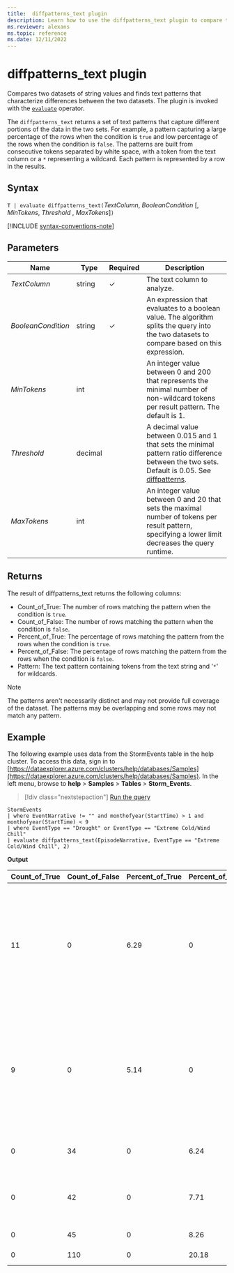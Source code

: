 ```yaml
---
title:  diffpatterns_text plugin
description: Learn how to use the diffpatterns_text plugin to compare two string value datasets to find the differences between the two datasets. 
ms.reviewer: alexans
ms.topic: reference
ms.date: 12/11/2022
---
```

# diffpatterns_text plugin

Compares two datasets of string values and finds text patterns that characterize differences between the two datasets. The plugin is invoked with the [`evaluate`](evaluateoperator.md) operator.

The `diffpatterns_text` returns a set of text patterns that capture different portions of the data in the two sets. For example, a pattern capturing a large percentage of the rows when the condition is `true` and low percentage of the rows when the condition is `false`. The patterns are built from consecutive tokens separated by white space, with a token from the text column or a `*` representing a wildcard. Each pattern is represented by a row in the results.

## Syntax

`T | evaluate diffpatterns_text(`*TextColumn*, *BooleanCondition* [, *MinTokens*, *Threshold* , *MaxTokens*]`)`

[!INCLUDE [syntax-conventions-note](../../includes/syntax-conventions-note.md)]

## Parameters

| Name | Type | Required | Description |
|--|--|--|--|
| *TextColumn* | string | &check; | The text column to analyze. |
| *BooleanCondition* | string | &check; | An expression that evaluates to a boolean value. The algorithm splits the query into the two datasets to compare based on this expression.|
| *MinTokens* | int | | An integer value between 0 and 200 that represents the minimal number of non-wildcard tokens per result pattern. The default is 1. |
| *Threshold* | decimal | | A decimal value between 0.015 and 1 that sets the minimal pattern ratio difference between the two sets. Default is 0.05. See [diffpatterns](diffpatternsplugin.md).|
| *MaxTokens* | int | | An integer value between 0 and 20 that sets the maximal number of tokens per result pattern, specifying a lower limit decreases the query runtime.|

## Returns

The result of diffpatterns_text returns the following columns:

* Count_of_True: The number of rows matching the pattern when the condition is `true`.
* Count_of_False: The number of rows matching the pattern when the condition is `false`.
* Percent_of_True: The percentage of rows matching the pattern from the rows when the condition is `true`.
* Percent_of_False: The percentage of rows matching the pattern from the rows when the condition is `false`.
* Pattern: The text pattern containing tokens from the text string and '`*`' for wildcards.

> [!NOTE]
> The patterns aren't necessarily distinct and may not provide full coverage of the dataset. The patterns may be overlapping and some rows may not match any pattern.

## Example

The following example uses data from the StormEvents table in the help cluster. To access this data, sign in to [https://dataexplorer.azure.com/clusters/help/databases/Samples](https://dataexplorer.azure.com/clusters/help/databases/Samples). In the left menu, browse to **help** > **Samples** > **Tables** > **Storm_Events**.

> [!div class="nextstepaction"]
> <a href="https://dataexplorer.azure.com/clusters/help/databases/Samples?query=H4sIAAAAAAAAA43OvQrCQBAE4F7wHdarEgiIdoKxiWltErCUhdt4B/cTNptowIc3sbBIIU45Ax9TSWRfDhSkgznr1QsehpjgU16QGcUOBJsclAIMGnwMYmIzEnJSCbLU1lMKJ9j9mo9wWNj12BLkE3vm2N+NKIi8WMqnMHmCIjq9vdpJL4x1Ts0SDeh6FAJtm6ZFEeLQ3YSekpSt7aKm7/nsTzaDffoGjOv6LBEBAAA=" target="_blank">Run the query</a>

```kusto
StormEvents     
| where EventNarrative != "" and monthofyear(StartTime) > 1 and monthofyear(StartTime) < 9
| where EventType == "Drought" or EventType == "Extreme Cold/Wind Chill"
| evaluate diffpatterns_text(EpisodeNarrative, EventType == "Extreme Cold/Wind Chill", 2)
```

**Output**

|Count_of_True|Count_of_False|Percent_of_True|Percent_of_False|Pattern|
|---|---|---|---|---|
|11|0|6.29|0|Winds shifting northwest in * wake * a surface trough brought heavy lake effect snowfall downwind * Lake Superior from|
|9|0|5.14|0|Canadian high pressure settled * * region * produced the coldest temperatures since February * 2006. Durations * freezing temperatures|
|0|34|0|6.24|* * * * * * * * * * * * * * * * * * West Tennessee,|
|0|42|0|7.71|* * * * * * caused * * * * * * * * across western Colorado. *|
|0|45|0|8.26|* * below normal *|
|0|110|0|20.18|Below normal *|
